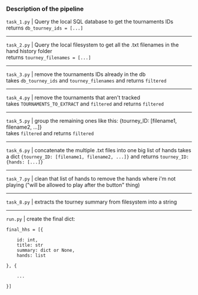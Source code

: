 
### Description of the pipeline

`task_1.py` | Query the local SQL database to get the tournaments IDs  
returns `db_tourney_ids = [...]`

____

`task_2.py` | Query the local filesystem to get all the .txt filenames in the hand history folder  
returns `tourney_filenames = [...]`

____

`task_3.py` | remove the tournaments IDs already in the db  
takes `db_tourney_ids` and `tourney_filenames` and returns `filtered`
____

`task_4.py` | remove the tournaments that aren't tracked   
takes `TOURNAMENTS_TO_EXTRACT` and `filtered` and returns `filtered`

____

`task_5.py`  | group the remaining ones like this: {tourney_ID: [filename1, filename2, ...]}  
takes `filtered` and returns `filtered`

____

`task_6.py`  | concatenate the multiple .txt files into one big list of hands 
takes a dict `{tourney_ID: [filename1, filename2, ...]}` and returns `tourney_ID: {hands: [...]}`
____

`task_7.py`  | clean that list of hands to remove the hands where i'm not playing 
    ("will be allowed to play after the button" thing)

____

`task_8.py`  | extracts the tourney summary from filesystem into a string

____

`run.py`  | create the final dict: 

```
final_hhs = [{

    id: int,
    title: str
    summary: dict or None,
    hands: list
    
}, {

    ...

}]
```


